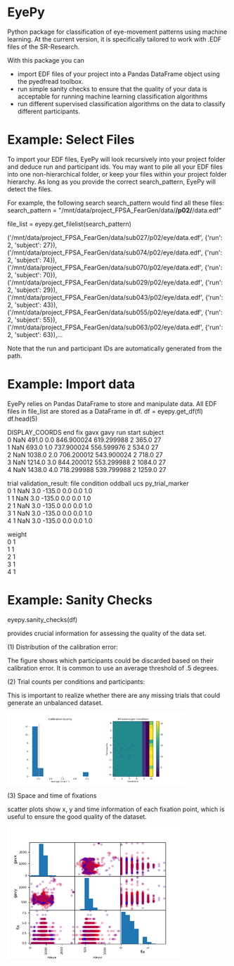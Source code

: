 # EyePy
Python package for classification of eye-movement patterns using machine learning. 
At the current version, it is specifically tailored to work with .EDF files of the SR-Research.

With this package you can
+  import EDF files of your project into a Pandas DataFrame object using the pyedfread toolbox.
+  run simple sanity checks to ensure that the quality of your data is acceptable for running machine learning classification algorithms
+  run different supervised classification algorithms on the data to classify different participants.

# Example: Select Files

To import your EDF files, EyePy will look recursively into your project folder and deduce run and participant ids. 
You may want to pile all your EDF files into one non-hierarchical folder, or keep your files within your project folder hierarchy.
As long as you provide the correct search_pattern, EyePy will detect the files.

For example, the following search search_pattern would find all these files:
search_pattern = "/mnt/data/project_FPSA_FearGen/data/**/p02/**/data.edf" 

file_list = eyepy.get_filelist(search_pattern)

('/mnt/data/project_FPSA_FearGen/data/sub027/p02/eye/data.edf',
  {'run': 2, 'subject': 27}),
 ('/mnt/data/project_FPSA_FearGen/data/sub074/p02/eye/data.edf',
  {'run': 2, 'subject': 74}),
 ('/mnt/data/project_FPSA_FearGen/data/sub070/p02/eye/data.edf',
  {'run': 2, 'subject': 70}),
 ('/mnt/data/project_FPSA_FearGen/data/sub029/p02/eye/data.edf',
  {'run': 2, 'subject': 29}),
 ('/mnt/data/project_FPSA_FearGen/data/sub043/p02/eye/data.edf',
  {'run': 2, 'subject': 43}),
 ('/mnt/data/project_FPSA_FearGen/data/sub055/p02/eye/data.edf',
  {'run': 2, 'subject': 55}),
 ('/mnt/data/project_FPSA_FearGen/data/sub063/p02/eye/data.edf',
  {'run': 2, 'subject': 63}),...
   
Note that the run and participant IDs are automatically generated from the path.

# Example: Import data

EyePy relies on Pandas DataFrame to store and manipulate data. 
All EDF files in file_list are stored as a DataFrame in df.
df = eyepy.get_df(fl)
df.head(5)

DISPLAY_COORDS     end  fix        gavx        gavy  run   start  subject  \
0            NaN   491.0  0.0  846.900024  619.299988    2   365.0       27   
1            NaN   693.0  1.0  737.900024  556.599976    2   534.0       27   
2            NaN  1038.0  2.0  706.200012  543.900024    2   718.0       27   
3            NaN  1214.0  3.0  844.200012  553.299988    2  1084.0       27   
4            NaN  1438.0  4.0  718.299988  539.799988    2  1259.0       27   

  trial validation_result:  file  condition  oddball  ucs  py_trial_marker  \
0     1                NaN   3.0     -135.0      0.0  0.0              1.0   
1     1                NaN   3.0     -135.0      0.0  0.0              1.0   
2     1                NaN   3.0     -135.0      0.0  0.0              1.0   
3     1                NaN   3.0     -135.0      0.0  0.0              1.0   
4     1                NaN   3.0     -135.0      0.0  0.0              1.0   

   weight  
0       1  
1       1  
2       1  
3       1  
4       1  

# Example: Sanity Checks

eyepy.sanity_checks(df)

provides crucial information for assessing the quality of the data set.

(1) Distribution of the calibration error: 

The figure shows which participants could be discarded based on their calibration error. It is common to use an average threshold of .5 degrees.

(2) Trial counts per conditions and participants:

This is important to realize whether there are any missing trials that could generate an unbalanced dataset.

<img src="https://github.com/selimonat/eyepy/blob/master/doc/sanity_check01.png" width="400">

(3) Space and time of fixations

scatter plots show x, y and time information of each fixation point, which is useful to 
ensure the good quality of the dataset.


<img src="https://github.com/selimonat/eyepy/blob/master/doc/sanity_check02.png" width="400">






